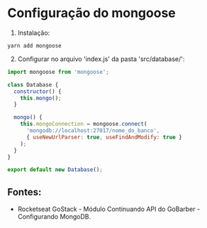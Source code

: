 # Configuração do mongoose

1. Instalação:
```
yarn add mongoose
```

2. Configurar no arquivo 'index.js' da pasta 'src/database/':
```javascript
import mongoose from 'mongoose';

class Database {
  constructor() {
    this.mongo();
  }

  mongo() {
    this.mongoConnection = mongoose.connect(
      'mongodb://localhost:27017/nome_do_banco',
      { useNewUrlParser: true, useFindAndModify: true }
    );
  }
}

export default new Database();
```

## Fontes: 
- Rocketseat GoStack - Módulo Continuando API do GoBarber - Configurando MongoDB. 